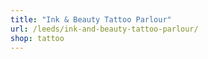 ```yaml
---
title: "Ink & Beauty Tattoo Parlour"
url: /leeds/ink-and-beauty-tattoo-parlour/
shop: tattoo
---
```


